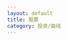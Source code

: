 ```yaml
---
layout: default
title: 股票
category: 投资/曲线
---
```

<div id="main" style="height:400px"></div>
<!-- ECharts单文件引入 -->
<script src="{{site.baseurl}}/echarts/echarts.js"></script>
<script type="text/javascript">
// 路径配置
require.config({
    paths: {
        echarts: '{{site.baseurl}}/echarts'
    }
});
// 使用
require(
    [
        'echarts',
        'echarts/chart/line'
    ],
    function (ec) {
        // 基于准备好的dom，初始化echarts图表
        var myChart = ec.init(document.getElementById('main')); 

        var option = {
            legend: {
            data: ['净值']
            },
            tooltip: {
                show: true,
                trigger: 'item',
                formatter: function(params) {
                    var date = new Date(params.value[0]);
                    data = date.getFullYear() + '-'
                        + (date.getMonth() + 1) + '-'
                        + date.getDate()
                        + '<br/>'
                        + params.value[1];
                    return data;
                }
            },
            dataZoom: {
                show: true,
                start: 10
            },
            grid: {
                y2: 80
            },
            xAxis: [
                {
                    type : 'time'
                }
            ],
            yAxis: [
                {
                    type : 'value'
                }
            ],
            series: [
                {
                    name:'净值',
                    type:'line',
                    showAllSymbol:true,
                    symbolSize: 5,
                    data:[
                        [new Date(2017, 04, 21), 1.000],
                        [new Date(2017, 04, 30), 1.000],
                        [new Date(2017, 05, 03), 1.001],
                        [new Date(2017, 05, 10), 1.029],
                        [new Date(2017, 05, 18), 1.015],
                        [new Date(2017, 05, 25), 1.020],
                        [new Date(2017, 06, 01), 1.033],
                        [new Date(2017, 06, 09), 1.058],
                        [new Date(2017, 06, 16), 1.028],
                        [new Date(2017, 06, 22), 1.021],
                        [new Date(2017, 06, 29), 1.050],
                        [new Date(2017, 07, 05), 1.038],
                        [new Date(2017, 07, 12), 1.049],
                        [new Date(2017, 07, 19), 1.084],
                        [new Date(2017, 07, 27), 1.098],
                        [new Date(2017, 08, 03), 1.157],
                        [new Date(2017, 08, 10), 1.180],
                        [new Date(2017, 08, 17), 1.161],
                        [new Date(2017, 08, 23), 1.174],
                        [new Date(2017, 08, 30), 1.139],
                        [new Date(2017, 09, 07), 1.159],
                        [new Date(2017, 09, 14), 1.171],
                        [new Date(2017, 09, 21), 1.180],
                        [new Date(2017, 09, 28), 1.190],
                        [new Date(2017, 10, 04), 1.190],
                        [new Date(2017, 10, 11), 1.271],
                        [new Date(2017, 10, 18), 1.249],
                        [new Date(2017, 10, 25), 1.309],
                        [new Date(2017, 11, 02), 1.273],
                        [new Date(2017, 11, 09), 1.278],
                        [new Date(2017, 11, 16), 1.278],
                        [new Date(2017, 11, 23), 1.278],
                        [new Date(2017, 11, 30), 1.298],
                        [new Date(2018, 00, 06), 1.393],
                        [new Date(2018, 00, 13), 1.405],
                        [new Date(2018, 00, 20), 1.403],
                        [new Date(2018, 00, 27), 1.444],
                        [new Date(2018, 01, 03), 1.355],
                        [new Date(2018, 01, 10), 1.189],
                        [new Date(2018, 01, 24), 1.334],
                        [new Date(2018, 02, 03), 1.297],
                        [new Date(2018, 02, 10), 1.363],
                        [new Date(2018, 02, 17), 1.370],
                        [new Date(2018, 02, 24), 1.289],
                        [new Date(2018, 02, 30), 1.307],
                        [new Date(2018, 03, 07), 1.299],
                        [new Date(2018, 03, 14), 1.387],
                        [new Date(2018, 03, 21), 1.331],
                        [new Date(2018, 03, 28), 1.356],
                        [new Date(2018, 04, 05), 1.366],
                        [new Date(2018, 04, 12), 1.406],
                        [new Date(2018, 04, 19), 1.399],
                        [new Date(2018, 04, 26), 1.357],
                        [new Date(2018, 05, 02), 1.343]
                    ]
                }
            ]
        };

        // 为echarts对象加载数据 
        myChart.setOption(option); 
    }
);
</script>


